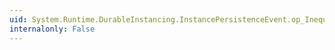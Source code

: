 ```yaml
---
uid: System.Runtime.DurableInstancing.InstancePersistenceEvent.op_Inequality(System.Runtime.DurableInstancing.InstancePersistenceEvent,System.Runtime.DurableInstancing.InstancePersistenceEvent)
internalonly: False
---
```

